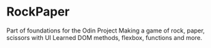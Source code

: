 # RockPaper
Part of foundations for the Odin Project
Making a game of rock, paper, scissors with UI
Learned DOM methods, flexbox, functions and more.
